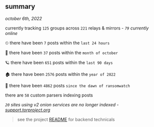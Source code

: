 
## summary
_october 6th, 2022_

currently tracking `125` groups across `221` relays & mirrors - _`79` currently online_

⏲ there have been `7` posts within the `last 24 hours`

🦈 there have been `37` posts within the `month of october`

🪐 there have been `651` posts within the `last 90 days`

🏚 there have been `2576` posts within the `year of 2022`

🦕 there have been `4862` posts `since the dawn of ransomwatch`

there are `58` custom parsers indexing posts

_`20` sites using v2 onion services are no longer indexed - [support.torproject.org](https://support.torproject.org/onionservices/v2-deprecation/)_

> see the project [README](https://github.com/joshhighet/ransomwatch#ransomwatch--) for backend technicals
